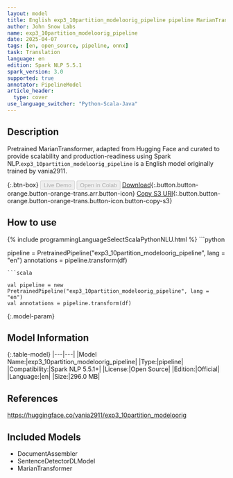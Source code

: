```yaml
---
layout: model
title: English exp3_10partition_modeloorig_pipeline pipeline MarianTransformer from vania2911
author: John Snow Labs
name: exp3_10partition_modeloorig_pipeline
date: 2025-04-07
tags: [en, open_source, pipeline, onnx]
task: Translation
language: en
edition: Spark NLP 5.5.1
spark_version: 3.0
supported: true
annotator: PipelineModel
article_header:
  type: cover
use_language_switcher: "Python-Scala-Java"
---
```


## Description

Pretrained MarianTransformer, adapted from Hugging Face and curated to provide scalability and production-readiness using Spark NLP.`exp3_10partition_modeloorig_pipeline` is a English model originally trained by vania2911.

{:.btn-box}
<button class="button button-orange" disabled>Live Demo</button>
<button class="button button-orange" disabled>Open in Colab</button>
[Download](https://s3.amazonaws.com/auxdata.johnsnowlabs.com/public/models/exp3_10partition_modeloorig_pipeline_en_5.5.1_3.0_1744019908631.zip){:.button.button-orange.button-orange-trans.arr.button-icon}
[Copy S3 URI](s3://auxdata.johnsnowlabs.com/public/models/exp3_10partition_modeloorig_pipeline_en_5.5.1_3.0_1744019908631.zip){:.button.button-orange.button-orange-trans.button-icon.button-copy-s3}

## How to use



<div class="tabs-box" markdown="1">
{% include programmingLanguageSelectScalaPythonNLU.html %}
```python

pipeline = PretrainedPipeline("exp3_10partition_modeloorig_pipeline", lang = "en")
annotations =  pipeline.transform(df)   

```
```scala

val pipeline = new PretrainedPipeline("exp3_10partition_modeloorig_pipeline", lang = "en")
val annotations = pipeline.transform(df)

```
</div>

{:.model-param}
## Model Information

{:.table-model}
|---|---|
|Model Name:|exp3_10partition_modeloorig_pipeline|
|Type:|pipeline|
|Compatibility:|Spark NLP 5.5.1+|
|License:|Open Source|
|Edition:|Official|
|Language:|en|
|Size:|296.0 MB|

## References

https://huggingface.co/vania2911/exp3_10partition_modeloorig

## Included Models

- DocumentAssembler
- SentenceDetectorDLModel
- MarianTransformer